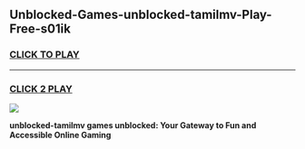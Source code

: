 
## Unblocked-Games-unblocked-tamilmv-Play-Free-s01ik
<h3>
<a href="https://premium76.site?title=unblocked-tamilmv&ref=19M">CLICK TO PLAY</a></h3>
<hr>

<h3>
<a href="https://premium76.site?title=unblocked-tamilmv&ref=19M">CLICK 2 PLAY</a>
  
</h3>

<a href="https://premium76.site?title=unblocked-tamilmv&ref=19M"><img src="https://clearcache.store/games.png"></a>


**unblocked-tamilmv games unblocked: Your Gateway to Fun and Accessible Online Gaming**
